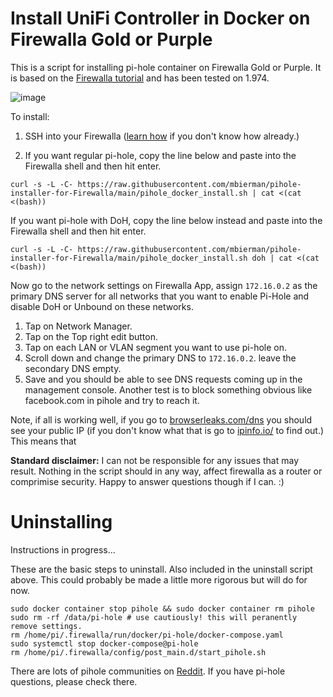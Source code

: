 # Install UniFi Controller in Docker on Firewalla Gold or Purple

This is a script for installing pi-hole container on Firewalla Gold or Purple. It is based on the [Firewalla tutorial](https://help.firewalla.com/hc/en-us/articles/360051625034-Guide-How-to-install-Pi-Hole-on-Gold-Purple-Beta-) and has been tested on 1.974.

![image](https://user-images.githubusercontent.com/1205471/180276302-1dfdb91f-952c-4194-8d06-371f1c14912d.png)


To install:
1. SSH into your Firewalla ([learn how](https://help.firewalla.com/hc/en-us/articles/115004397274-How-to-access-Firewalla-using-SSH-) if you don't know how already.)

2. If you want regular pi-hole, copy the line below and paste into the Firewalla shell and then hit enter. 

```
curl -s -L -C- https://raw.githubusercontent.com/mbierman/pihole-installer-for-Firewalla/main/pihole_docker_install.sh | cat <(cat <(bash))
```

If you want pi-hole with DoH, copy the line below instead and paste into the Firewalla shell and then hit enter.
```
curl -s -L -C- https://raw.githubusercontent.com/mbierman/pihole-installer-for-Firewalla/main/pihole_docker_install.sh doh | cat <(cat <(bash))
```

Now go to the network settings on Firewalla App, assign `172.16.0.2` as the primary DNS server for all networks that you want to enable Pi-Hole and disable DoH or Unbound on these networks.

1. Tap on Network Manager. 
1. Tap on the Top right edit button.
1. Tap on each LAN or VLAN segment you want to use pi-hole on.
1. Scroll down and change the primary DNS to `172.16.0.2`. leave the secondary DNS empty.
1. Save and you should be able to see DNS requests coming up in the management console. Another test is to block something obvious like facebook.com in pihole and try to reach it. 

Note, if all is working well, if you go to  [browserleaks.com/dns](https://browserleaks.com/dns) you should see your public IP (if you don't know what that is go to [ipinfo.io/](https://ipinfo.io/) to find out.) This means that 


**Standard disclaimer:** I can not be responsible for any issues that may result. Nothing in the script should in any way, affect firewalla as a router or comprimise security. Happy to answer questions though if I can. :)

# Uninstalling
Instructions in progress...

These are the basic steps to uninstall. Also included in the uninstall script above. This could probably be made a little more rigorous but will do for now.  

``` shell
sudo docker container stop pihole && sudo docker container rm pihole
sudo rm -rf /data/pi-hole # use cautiously! this will peranently remove settings.
rm /home/pi/.firewalla/run/docker/pi-hole/docker-compose.yaml
sudo systemctl stop docker-compose@pi-hole
rm /home/pi/.firewalla/config/post_main.d/start_pihole.sh
```


There are lots of pihole communities on [Reddit](https://www.reddit.com/r/pihole/). If you have pi-hole questions, please check there. 
